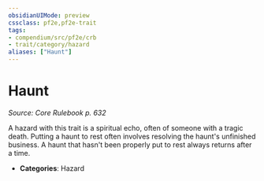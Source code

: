 ```yaml
---
obsidianUIMode: preview
cssclass: pf2e,pf2e-trait
tags:
- compendium/src/pf2e/crb
- trait/category/hazard
aliases: ["Haunt"]
---
```

# Haunt  
*Source: Core Rulebook p. 632*  

A hazard with this trait is a spiritual echo, often of someone with a tragic death. Putting a haunt to rest often involves resolving the haunt's unfinished business. A haunt that hasn't been properly put to rest always returns after a time.

- **Categories**: Hazard